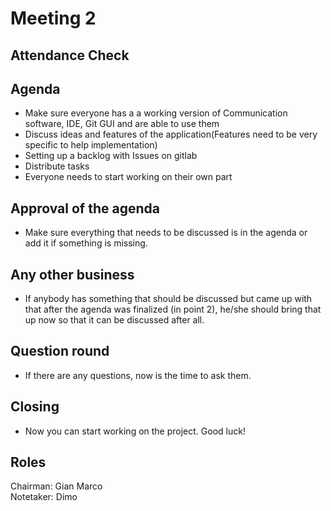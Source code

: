 # Meeting 2

## Attendance Check

## Agenda
- Make sure everyone has a a working version of Communication software, IDE, Git GUI and are able to use them  
- Discuss ideas and features of the application(Features need to be very specific to help implementation)  
- Setting up a backlog with Issues on gitlab
- Distribute tasks  
- Everyone needs to start working on their own part

## Approval of the agenda
- Make sure everything that needs to be discussed is in the agenda or add it if something is missing.

## Any other business
- If anybody has something that should be discussed but came up with that after the agenda was finalized (in point 2), he/she should bring that up now so that it can be discussed after all.

## Question round
- If there are any questions, now is the time to ask them.

## Closing
- Now you can start working on the project. Good luck!

## Roles

Chairman: Gian Marco  
Notetaker: Dimo